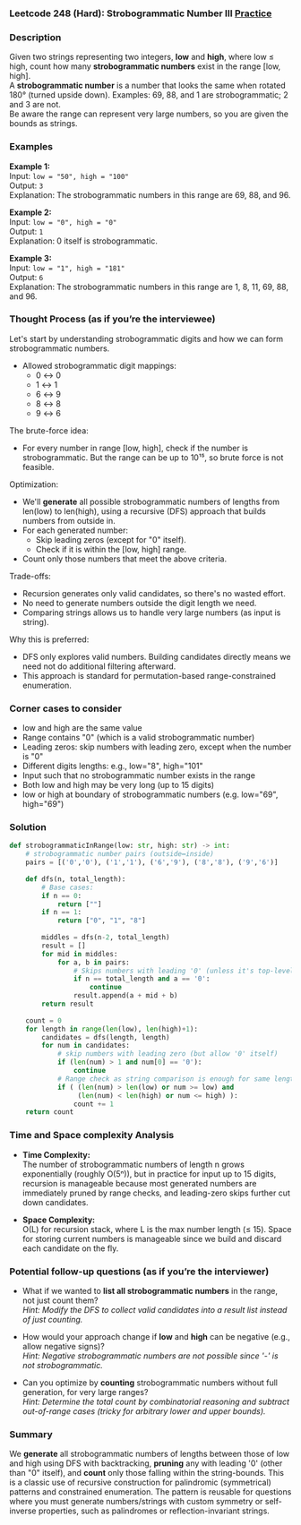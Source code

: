 ### Leetcode 248 (Hard): Strobogrammatic Number III [Practice](https://leetcode.com/problems/strobogrammatic-number-iii)

### Description  
Given two strings representing two integers, **low** and **high**, where low ≤ high, count how many **strobogrammatic numbers** exist in the range [low, high].  
A **strobogrammatic number** is a number that looks the same when rotated 180° (turned upside down). Examples: 69, 88, and 1 are strobogrammatic; 2 and 3 are not.  
Be aware the range can represent very large numbers, so you are given the bounds as strings.

### Examples  

**Example 1:**  
Input: `low = "50", high = "100"`  
Output: `3`  
Explanation: The strobogrammatic numbers in this range are 69, 88, and 96.

**Example 2:**  
Input: `low = "0", high = "0"`  
Output: `1`  
Explanation: 0 itself is strobogrammatic.

**Example 3:**  
Input: `low = "1", high = "181"`  
Output: `6`  
Explanation: The strobogrammatic numbers in this range are 1, 8, 11, 69, 88, and 96.


### Thought Process (as if you’re the interviewee)  

Let's start by understanding strobogrammatic digits and how we can form strobogrammatic numbers.
- Allowed strobogrammatic digit mappings:  
  - 0 ↔ 0
  - 1 ↔ 1
  - 6 ↔ 9
  - 8 ↔ 8
  - 9 ↔ 6

The brute-force idea:
- For every number in range [low, high], check if the number is strobogrammatic. But the range can be up to 10¹⁵, so brute force is not feasible.

Optimization:
- We'll **generate** all possible strobogrammatic numbers of lengths from len(low) to len(high), using a recursive (DFS) approach that builds numbers from outside in.
- For each generated number:
  - Skip leading zeros (except for "0" itself).
  - Check if it is within the [low, high] range.
- Count only those numbers that meet the above criteria.

Trade-offs:
- Recursion generates only valid candidates, so there's no wasted effort.
- No need to generate numbers outside the digit length we need.
- Comparing strings allows us to handle very large numbers (as input is string).

Why this is preferred:
- DFS only explores valid numbers. Building candidates directly means we need not do additional filtering afterward.
- This approach is standard for permutation-based range-constrained enumeration.

### Corner cases to consider  
- low and high are the same value
- Range contains "0" (which is a valid strobogrammatic number)
- Leading zeros: skip numbers with leading zero, except when the number is "0"
- Different digits lengths: e.g., low="8", high="101"
- Input such that no strobogrammatic number exists in the range
- Both low and high may be very long (up to 15 digits)
- low or high at boundary of strobogrammatic numbers (e.g. low="69", high="69")

### Solution

```python
def strobogrammaticInRange(low: str, high: str) -> int:
    # strobogrammatic number pairs (outside↔inside)
    pairs = [('0','0'), ('1','1'), ('6','9'), ('8','8'), ('9','6')]
    
    def dfs(n, total_length):
        # Base cases:
        if n == 0:
            return [""]
        if n == 1:
            return ["0", "1", "8"]
        
        middles = dfs(n-2, total_length)
        result = []
        for mid in middles:
            for a, b in pairs:
                # Skips numbers with leading '0' (unless it's top-level and single-digit "0")
                if n == total_length and a == '0':
                    continue
                result.append(a + mid + b)
        return result
    
    count = 0
    for length in range(len(low), len(high)+1):
        candidates = dfs(length, length)
        for num in candidates:
            # skip numbers with leading zero (but allow '0' itself)
            if (len(num) > 1 and num[0] == '0'):
                continue
            # Range check as string comparison is enough for same length numbers
            if ( (len(num) > len(low) or num >= low) and
                 (len(num) < len(high) or num <= high) ):
                count += 1
    return count
```

### Time and Space complexity Analysis  

- **Time Complexity:**  
  The number of strobogrammatic numbers of length n grows exponentially (roughly O(5ⁿ)), but in practice for input up to 15 digits, recursion is manageable because most generated numbers are immediately pruned by range checks, and leading-zero skips further cut down candidates.

- **Space Complexity:**  
  O(L) for recursion stack, where L is the max number length (≤ 15). Space for storing current numbers is manageable since we build and discard each candidate on the fly.

### Potential follow-up questions (as if you’re the interviewer)  

- What if we wanted to **list all strobogrammatic numbers** in the range, not just count them?  
  *Hint: Modify the DFS to collect valid candidates into a result list instead of just counting.*

- How would your approach change if **low** and **high** can be negative (e.g., allow negative signs)?  
  *Hint: Negative strobogrammatic numbers are not possible since '-' is not strobogrammatic.*

- Can you optimize by **counting** strobogrammatic numbers without full generation, for very large ranges?  
  *Hint: Determine the total count by combinatorial reasoning and subtract out-of-range cases (tricky for arbitrary lower and upper bounds).*

### Summary
We **generate** all strobogrammatic numbers of lengths between those of low and high using DFS with backtracking, **pruning** any with leading '0' (other than "0" itself), and **count** only those falling within the string-bounds. This is a classic use of recursive construction for palindromic (symmetrical) patterns and constrained enumeration. The pattern is reusable for questions where you must generate numbers/strings with custom symmetry or self-inverse properties, such as palindromes or reflection-invariant strings.